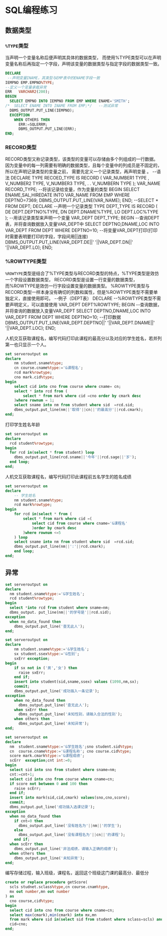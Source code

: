 # SQL编程练习

## 数据类型
### `%TYPE`类型
当声明一个变量名称后便声明其具体的数据类型，
而使用%TYPE类型可以在声明变量名称后再指定一个字段，声明该变量的数据类型与指定字段的数据类型一致。

```sql
DECLARE
 --声明变量INAME，其类型与EMP表中的ENAME字段一致
IEMPNO EMP.EMPNO%TYPE;
--定义一个变量承载异常
ERR   VARCHAR2(200);
BEGIN
  SELECT EMPNO INTO IEMPNO FROM EMP WHERE ENAME='SMITH';
/*  SELECT ENAME INTO INAME FROM EMP;*/   --测试异常
  DBMS_OUTPUT.PUT_LINE(IEMPNO);
  EXCEPTION
    WHEN OTHERS THEN
      ERR:=SQLERRM;
      DBMS_OUTPUT.PUT_LINE(ERR);
END;
```

### RECORD类型
RECORD类型又称记录类型，该类型的变量可以存储由多个列组成的一行数据。
因为变量中的每一列需要有明确的数据类型，且每个变量中的列成员是不固定的，所以在声明记录类型的变量之前，
需要先定义一个记录类型，再声明变量 。
--语法
DECLARE
  TYPE RECOED_TYPE IS RECORD
  (
  VAR_NUMBER1 TYPE ,
  V_NUMBER2 TYPE,
  V_NUMBER3 TYPE,
  .
  .
  V_NUMBERN TYPE
  );
  VAR_NAME RECORD_TYPE;  --将该记录给变量，作为变量的类型
BEGIN
  SELECT ENAME,SAL,HIREDATE INTO VAR_NAME FROM EMP WHERE DEPTNO=7369;
  DBMS_OUTPUT.PUT_LINE(VAR_NAME);
END;
--SELECT * FROM DEPT;
DECLARE
--声明一个记录类型
  TYPE DEPT_TYPE IS RECORD
  (
    DE DEPT.DEPTNO%TYPE,
    DN DEPT.DNAME%TYPE,
    LO DEPT.LOC%TYPE
   );
   --用该记录类型来声明一个变量
   VAR_DEPT DEPT_TYPE;
BEGIN
  --查询DEPT表，并将查询数据放入变量VAR_DEPT中
  SELECT DEPTNO,DNAME,LOC INTO VAR_DEPT FROM DEPT WHERE DEPTNO=10;
  --将变量VAR_DEPT打印(打印时需要表明要打印的字段，字段间用||连接)
  DBMS_OUTPUT.PUT_LINE(VAR_DEPT.DE||' '||VAR_DEPT.DN||' '||VAR_DEPT.LO);
END;
### %ROWTYPE类型
`%ROWTYPE`类型是结合了%TYPE类型与RECORD类型的特点，%TYPE类型是效仿一个字段设置数据类型，
RECORD类型是设置一行变量的数据类型，而%ROWTYPE是效仿一行字段设置变量的数据类型。
%ROWTYPE类型与RECORD类型一样本身没有确切的列数和属性，但是%ROWTYPE类型不需要单独定义，直接使用即可。
--例子（DEPT表）
DECLARE
--%ROWTYPE类型不需要声明定义，可以直接使用
VAR_DEPT DEPT%ROWTYPE;
BEGIN
  --查询数据，并将查询的数据放入变量VAR_DEPT
  SELECT DEPTNO,DNAME,LOC INTO VAR_DEPT FROM DEPT WHERE DEPTNO=10;
  --打印数据
  DBMS_OUTPUT.PUT_LINE(VAR_DEPT.DEPTNO||' '||VAR_DEPT.DNAME||' '||VAR_DEPT.LOC);
END;


人机交互获取课程名，编写代码打印此课程的最高分以及对应的学生姓名，若并列第一也只显示一个人。

```sql
set serveroutput on
declare
    nm student.sname%type;
    cn course.cname%type:='&课程名';
    rcd mark%rowtype;
    cno mark.cid%type;
begin
    select cid into cno from course where cname= cn;
    select * into rcd from ( 
        select * from mark where cid =cno order by cmark desc
    )where rownum = 1;
    select sname into nm from student where sid  =rcd.sid;
    dbms_output.put_line(nm||'取得'||cn||'的最高分'||rcd.cmark);
end;
```

打印学生姓名年龄
```sql
set serveroutput on 
declare 
  rcd student%rowtype;
begin 
  for rcd in(select * from student) loop
    dbms_output.put_line(rcd.sname||'今年'||rcd.sage||'岁');
  end loop;
end;
```

人机交互获取课程名，编写代码打印此课程前五名学生的姓名成绩

```sql
set serveroutput on
declare
    -- 学生姓名
    nm student.sname%type;
    rcd mark%rowtype;
begin
    for rcd in(select * from (
        select * from mark where cid =(
            select cid from course where cname='&课程名'
            )order by cmark desc 
        )where rownum <=5
    ) loop
    select sname into nm from student where sid  =rcd.sid;
    dbms_output.put_line(nm||':'||rcd.cmark);
    end loop;
end;
```


## 异常
```sql
set serveroutput on
declare
  nm student.sname%type:='&学生姓名';
  rcd student%rowtype;
begin
  select *into rcd from student where sname=nm;
  dbms_output. put_line(nm||'的学号是'||rcd.sid);
exception
  when no_data_found then
    dbms_output.put_line('查无此人');
end;
```

```sql
set serveroutput on 
declare
    nm student.sname%type:='&学生姓名';
    sx student.ssex%type:='&性别';
    sxErr exception;
begin
    if sx not in ('男','女') then
      raise sxErr;
    end if;
    insert into student(sid,sname,ssex) values (1098,nm,sx);
    commit;
    dbms_output.put_line('成功插入一条记录');
exception
    when no_data_found then
      dbms_output.put_line('查无此人');
    when sxErr then
      dbms_output.put_line('未知性别，请输入合法的性别');
    when others then
      dbms_output.put_line('未知异常');
end;
```

```sql
set serveroutput on
declare
  nm  student.sname%type:='&学生姓名';sno student.sid%type;
  cn  course.cname%type:='&课程名称'; cno course.cid%type;
  score mark.cmark%type:='&课程成绩';
  scErr  exception;cnt int:=0;
begin
  select sid into sno from student where sname=nm;
  cnt:=cnt+1;
  select cid into cno from course where cname=cn;
  if score not between 0 and 100 then
    raise scErr;
  end if;
  insert into mark(sid,cid,cmark) values(sno,cno,score);
  commit;
  dbms_output.put_line('成功插入选课记录');
exception
  when no_data_found then
    if cnt=0 then
      dbms_output.put_line('没有姓名为'||nm||'的学生');
    else
      dbms_output.put_line('没有课程名为'||cn||'的课程');
    end if;
  when scErr then
    dbms_output.put_line('非法成绩，请输入正确的成绩');
  when others then
    dbms_output.put_line('未知异常');
end;

```

编写存储过程，输入班级，课程名，返回这个班级这门课的最高分、最低分
```sql
create or replace procedure getScore(
  scls studnet.sclass%type,cn course.cnam%type,
  mx out number,mn out number
) as
  cno course,cid%type;
begin
  select cid into cno from course where cname=cn;
  select max(cmark),min(cmark) into mx,mn
  from mark where sid in(select sid from student where sclass=scls) and
  cid=cno;
end;
```

